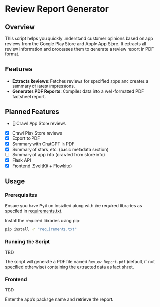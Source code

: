 # Review Report Generator

## Overview

This script helps you quickly understand customer opinions based on app reviews from the Google Play Store and Apple App Store. It extracts all review information and processes them to generate a review report in PDF format.

## Features

- **Extracts Reviews**: Fetches reviews for specified apps and creates a summary of latest impressions.
- **Generates PDF Reports**: Compiles data into a well-formatted PDF factsheet report.

## Planned Features

- [] Crawl App Store reviews
- [x] Crawl Play Store reviews
- [x] Export to PDF
- [x] Summary with ChatGPT in PDF
- [x] Summary of stars, etc. (basic metadata section)
- [ ] Summary of app info (crawled from store info)
- [x] Flask API
- [x] Frontend (SveltKit + Flowbite)

## Usage

### Prerequisites

Ensure you have Python installed along with the required libraries as specifed in [requirements.txt](./requirements.txt).

Install the required libraries using pip:

```bash
pip install -r "requirements.txt"
```

### Running the Script

TBD

The script will generate a PDF file named `Review_Report.pdf` (default, if not specified otherwise) containing the extracted data as fact sheet.

### Frontend

TBD

Enter the app's package name and retrieve the report.
